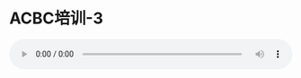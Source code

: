 # ACBC培训-3

<audio style="width: 100%;" preload="false" controls controlslist="nodownload"><source src="//cdn.wechat.edu.pl/audio/mp3/old/12157.mp3" type="audio/mpeg">Your browser does not support the audio element.</audio>


